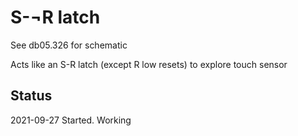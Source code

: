 # S-¬R latch

See db05.326 for schematic

Acts like an S-R latch (except R low resets) to explore touch sensor


## Status

2021-09-27	Started. Working
